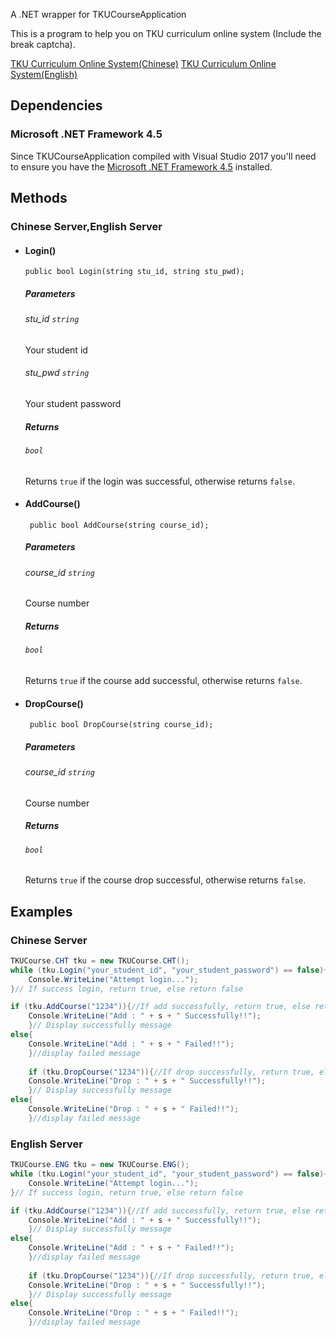 A .NET wrapper for TKUCourseApplication

This is a program to help you on TKU curriculum online system (Include the break captcha).

[TKU Curriculum Online System(Chinese)](http://www.ais.tku.edu.tw/elecos/)  [TKU Curriculum Online System(English)](http://www.ais.tku.edu.tw/EleCos_English/loginE.aspx)

## Dependencies

### Microsoft .NET Framework 4.5

Since TKUCourseApplication compiled with Visual Studio 2017 you'll need to ensure you have the 
[Microsoft .NET Framework 4.5][.net-runtime] installed.

## Methods

### Chinese Server,English Server

- #### Login()
  `public bool Login(string stu_id, string stu_pwd);`
  	##### Parameters
  	###### stu_id  `string`
   Your student id
  ###### stu_pwd  `string`
  Your student password
  ##### Returns
  ###### `bool`
  Returns `true` if the login was successful, otherwise returns `false`.
- #### AddCourse()
  ` public bool AddCourse(string course_id);`
  ##### Parameters
  ###### course_id  `string`
  Course number
  ##### Returns
  ###### `bool`
  Returns `true` if the course add successful, otherwise returns `false`.
- #### DropCourse()
  ` public bool DropCourse(string course_id);` 
  ##### Parameters
  ###### course_id  `string`
  Course number
  ##### Returns
  ###### `bool`
  Returns `true` if the course drop successful, otherwise returns `false`.

## Examples
### Chinese Server
```c#
TKUCourse.CHT tku = new TKUCourse.CHT();
while (tku.Login("your_student_id", "your_student_password") == false){
    Console.WriteLine("Attempt login...");
}// If success login, return true, else return false

if (tku.AddCourse("1234")){//If add successfully, return true, else return false
    Console.WriteLine("Add : " + s + " Successfully!!");
	}// Display successfully message 
else{
    Console.WriteLine("Add : " + s + " Failed!!");
	}//display failed message
	
	if (tku.DropCourse("1234")){//If drop successfully, return true, else return false
    Console.WriteLine("Drop : " + s + " Successfully!!");
	}// Display successfully message 
else{
    Console.WriteLine("Drop : " + s + " Failed!!");
	}//display failed message
```
### English Server
```c#
TKUCourse.ENG tku = new TKUCourse.ENG();
while (tku.Login("your_student_id", "your_student_password") == false){
    Console.WriteLine("Attempt login...");
}// If success login, return true, else return false

if (tku.AddCourse("1234")){//If add successfully, return true, else return false
    Console.WriteLine("Add : " + s + " Successfully!!");
	}// Display successfully message 
else{
    Console.WriteLine("Add : " + s + " Failed!!");
	}//display failed message
	
	if (tku.DropCourse("1234")){//If drop successfully, return true, else return false
    Console.WriteLine("Drop : " + s + " Successfully!!");
	}// Display successfully message 
else{
    Console.WriteLine("Drop : " + s + " Failed!!");
	}//display failed message
```


[.net-runtime]:https://www.microsoft.com/zh-tw/download/details.aspx?id=30653
